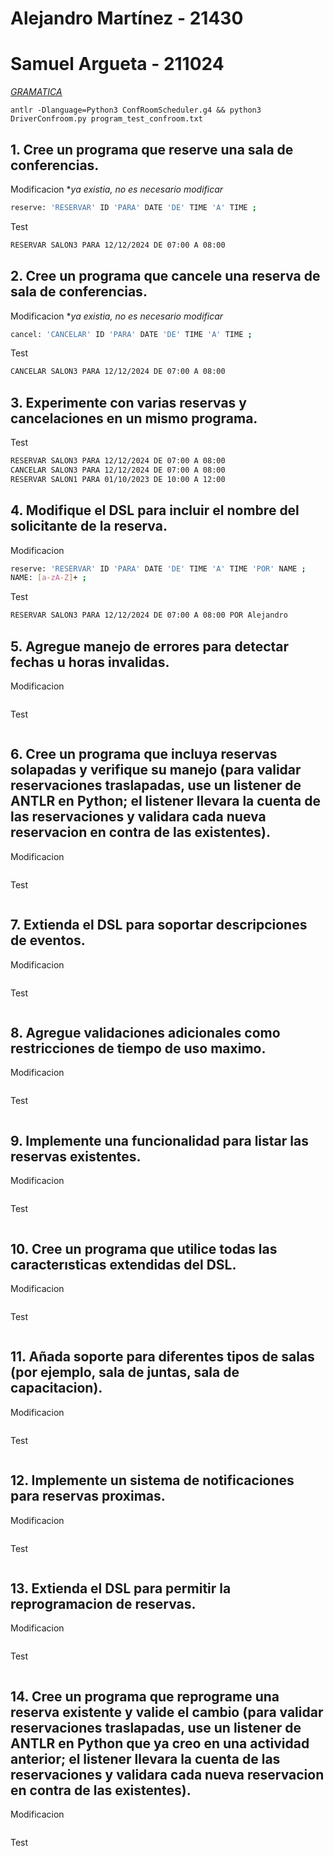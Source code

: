 # Alejandro Martínez - 21430
# Samuel Argueta - 211024

<i><u>[GRAMATICA](./program/ConfRoomScheduler.g4)</u></i>

`
antlr -Dlanguage=Python3 ConfRoomScheduler.g4 && python3 DriverConfroom.py program_test_confroom.txt
`

## 1. Cree un programa que reserve una sala de conferencias.
Modificacion
**ya existia, no es necesario modificar*
```bash
reserve: 'RESERVAR' ID 'PARA' DATE 'DE' TIME 'A' TIME ;
```
Test
```bash
RESERVAR SALON3 PARA 12/12/2024 DE 07:00 A 08:00
```
## 2. Cree un programa que cancele una reserva de sala de conferencias.
Modificacion
**ya existia, no es necesario modificar*
```bash
cancel: 'CANCELAR' ID 'PARA' DATE 'DE' TIME 'A' TIME ;
```
Test
```bash
CANCELAR SALON3 PARA 12/12/2024 DE 07:00 A 08:00
```
## 3. Experimente con varias reservas y cancelaciones en un mismo programa.
Test
```bash
RESERVAR SALON3 PARA 12/12/2024 DE 07:00 A 08:00
CANCELAR SALON3 PARA 12/12/2024 DE 07:00 A 08:00
RESERVAR SALON1 PARA 01/10/2023 DE 10:00 A 12:00
```
## 4. Modifique el DSL para incluir el nombre del solicitante de la reserva.
Modificacion
```bash
reserve: 'RESERVAR' ID 'PARA' DATE 'DE' TIME 'A' TIME 'POR' NAME ; 
NAME: [a-zA-Z]+ ; 
```
Test
```bash
RESERVAR SALON3 PARA 12/12/2024 DE 07:00 A 08:00 POR Alejandro
```
## 5. Agregue manejo de errores para detectar fechas u horas invalidas.
Modificacion
```bash
```
Test
```bash
```
## 6. Cree un programa que incluya reservas solapadas y verifique su manejo (para validar reservaciones traslapadas, use un listener de ANTLR en Python; el listener llevara la cuenta de las reservaciones y validara cada nueva reservacion en contra de las existentes).
Modificacion
```bash
```
Test
```bash
```
## 7. Extienda el DSL para soportar descripciones de eventos.
Modificacion
```bash
```
Test
```bash
```
## 8. Agregue validaciones adicionales como restricciones de tiempo de uso maximo.
Modificacion
```bash
```
Test
```bash
```
## 9. Implemente una funcionalidad para listar las reservas existentes.
Modificacion
```bash
```
Test
```bash
```
## 10. Cree un programa que utilice todas las caracterısticas extendidas del DSL.
Modificacion
```bash
```
Test
```bash
```
## 11. Añada soporte para diferentes tipos de salas (por ejemplo, sala de juntas, sala de capacitacion).
Modificacion
```bash
```
Test
```bash
```
## 12. Implemente un sistema de notificaciones para reservas proximas.
Modificacion
```bash
```
Test
```bash
```
## 13. Extienda el DSL para permitir la reprogramacion de reservas.
Modificacion
```bash
```
Test
```bash
```
## 14. Cree un programa que reprograme una reserva existente y valide el cambio (para validar reservaciones traslapadas, use un listener de ANTLR en Python que ya creo en una actividad anterior; el listener llevara la cuenta de las reservaciones y validara cada nueva reservacion en contra de las existentes).
Modificacion
```bash
```
Test
```bash
```